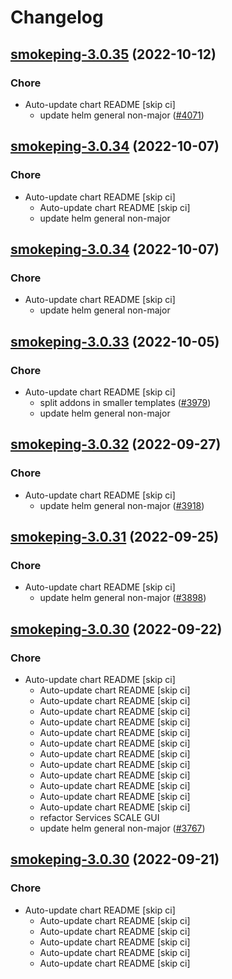 # Changelog



## [smokeping-3.0.35](https://github.com/truecharts/charts/compare/smokeping-3.0.34...smokeping-3.0.35) (2022-10-12)

### Chore

- Auto-update chart README [skip ci]
  - update helm general non-major ([#4071](https://github.com/truecharts/charts/issues/4071))




## [smokeping-3.0.34](https://github.com/truecharts/charts/compare/smokeping-3.0.33...smokeping-3.0.34) (2022-10-07)

### Chore

- Auto-update chart README [skip ci]
  - Auto-update chart README [skip ci]
  - update helm general non-major




## [smokeping-3.0.34](https://github.com/truecharts/charts/compare/smokeping-3.0.33...smokeping-3.0.34) (2022-10-07)

### Chore

- Auto-update chart README [skip ci]
  - update helm general non-major




## [smokeping-3.0.33](https://github.com/truecharts/charts/compare/smokeping-3.0.32...smokeping-3.0.33) (2022-10-05)

### Chore

- Auto-update chart README [skip ci]
  - split addons in smaller templates ([#3979](https://github.com/truecharts/charts/issues/3979))
  - update helm general non-major




## [smokeping-3.0.32](https://github.com/truecharts/charts/compare/smokeping-3.0.31...smokeping-3.0.32) (2022-09-27)

### Chore

- Auto-update chart README [skip ci]
  - update helm general non-major ([#3918](https://github.com/truecharts/charts/issues/3918))




## [smokeping-3.0.31](https://github.com/truecharts/charts/compare/smokeping-3.0.30...smokeping-3.0.31) (2022-09-25)

### Chore

- Auto-update chart README [skip ci]
  - update helm general non-major ([#3898](https://github.com/truecharts/charts/issues/3898))




## [smokeping-3.0.30](https://github.com/truecharts/charts/compare/smokeping-3.0.29...smokeping-3.0.30) (2022-09-22)

### Chore

- Auto-update chart README [skip ci]
  - Auto-update chart README [skip ci]
  - Auto-update chart README [skip ci]
  - Auto-update chart README [skip ci]
  - Auto-update chart README [skip ci]
  - Auto-update chart README [skip ci]
  - Auto-update chart README [skip ci]
  - Auto-update chart README [skip ci]
  - Auto-update chart README [skip ci]
  - Auto-update chart README [skip ci]
  - Auto-update chart README [skip ci]
  - Auto-update chart README [skip ci]
  - Auto-update chart README [skip ci]
  - refactor Services SCALE GUI
  - update helm general non-major ([#3767](https://github.com/truecharts/charts/issues/3767))




## [smokeping-3.0.30](https://github.com/truecharts/charts/compare/smokeping-3.0.29...smokeping-3.0.30) (2022-09-21)

### Chore

- Auto-update chart README [skip ci]
  - Auto-update chart README [skip ci]
  - Auto-update chart README [skip ci]
  - Auto-update chart README [skip ci]
  - Auto-update chart README [skip ci]
  - Auto-update chart README [skip ci]
